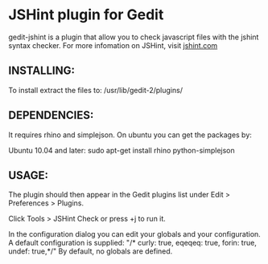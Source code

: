 # JSHint plugin for Gedit
gedit-jshint is a plugin that allow you to check javascript files with the jshint syntax checker.
For more infomation on JSHint, visit [jshint.com](http://jshint.com)

## INSTALLING:

To install extract the files to: /usr/lib/gedit-2/plugins/

## DEPENDENCIES:

It requires rhino and simplejson. On ubuntu you can get the packages by:

Ubuntu 10.04 and later:
    sudo apt-get install rhino python-simplejson

## USAGE:

The plugin should then appear in the Gedit plugins list under Edit > Preferences > Plugins.

Click Tools > JSHint Check or press <Shift><CTRL>+j to run it.

In the configuration dialog you can edit your globals and your configuration. A default configuration is supplied:
    "/\* curly: true, eqeqeq: true, forin: true, undef: true,\*/"
By default, no globals are defined.

